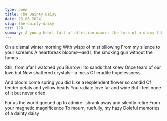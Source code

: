 ```yaml
---
type: poem
title: The Dainty Daisy
date: 23-06-2024
slug: the-dainty-daisy
ttr: 120
summary: A young heart full of affection mourns the loss of a daisy-like love
---
```


On a dismal winter morning
With wisps of mist billowing
From my silence to your screams
A heartbreak blooms—and
I, the smoking gun without the fumes

Still, from afar I watched you
Burrow into sands that knew
Once tears of our love but
Now shattered crystals—a mess
Of erudite hopelessness

And bloom come spring you did
Like a resplendent flower so candid
Of tender petals and yellow heads
You radiate love far and wide
But I feel none of it but never cried

For as the world queued up to admire
I shrank away and silently retire
From your magnetic magnificence
To mourn, ruefully, my hazy
Doleful memories of a dainty daisy
